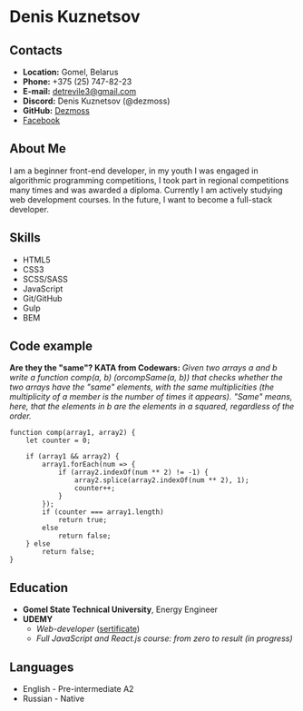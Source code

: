 # Denis Kuznetsov

## Contacts
- **Location:** Gomel, Belarus 
- **Phone:** +375 (25) 747-82-23
- **E-mail:** detrevile3@gmail.com
- **Discord:** Denis Kuznetsov (@dezmoss)
- **GitHub:** [Dezmoss](https://github.com/Dezmoss)
- [Facebook](https://www.facebook.com/profile.php?id=100010526264463)

## About Me
I am a beginner front-end developer, in my youth I was engaged in algorithmic programming competitions, I took part in regional competitions many times and was awarded a diploma. Currently I am actively studying web development courses. In the future, I want to become a full-stack developer.

## Skills
- HTML5
- CSS3
- SCSS/SASS
- JavaScript
- Git/GitHub
- Gulp
- BEM

## Code example
**Are they the "same"? KATA from Codewars:** *Given two arrays a and b write a function comp(a, b) (orcompSame(a, b)) that checks whether the two arrays have the "same" elements, with the same multiplicities (the multiplicity of a member is the number of times it appears). "Same" means, here, that the elements in b are the elements in a squared, regardless of the order.*

```
function comp(array1, array2) {
    let counter = 0;

    if (array1 && array2) {
        array1.forEach(num => {
            if (array2.indexOf(num ** 2) != -1) {
                array2.splice(array2.indexOf(num ** 2), 1);
                counter++;
            }
        });
        if (counter === array1.length)
            return true;
        else
            return false;
    } else
        return false;
}
```

## Education

- **Gomel State Technical University**, Energy Engineer
- **UDEMY**
    - *Web-developer* ([sertificate](https://www.udemy.com/certificate/UC-bf16dc3e-095b-4f54-983a-f8afcb63d722/))
    - *Full JavaScript and React.js course: from zero to result (in progress)*

## Languages
- English - Pre-intermediate A2
- Russian - Native